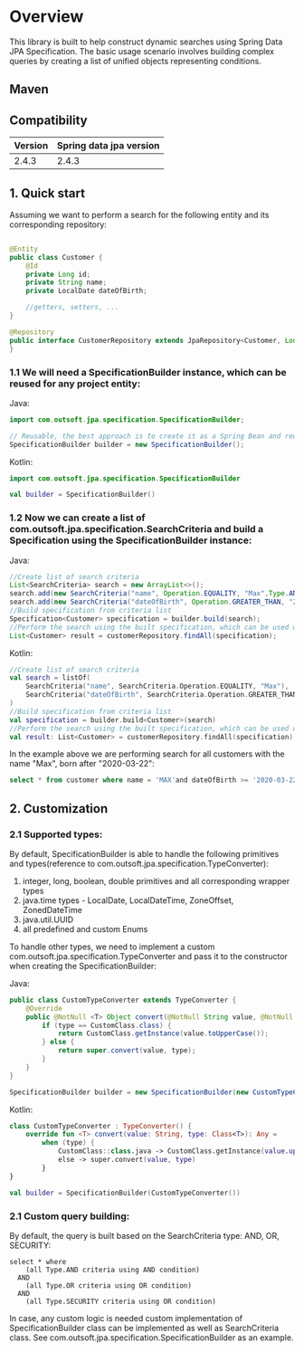 # Overview

This library is built to help construct dynamic searches using Spring Data JPA Specification.
The basic usage scenario involves building complex queries by creating a list of unified objects representing
conditions.

## Maven

## Compatibility

| Version | Spring data jpa version |
|---------|-------------------------|
| 2.4.3   | 2.4.3                   |

## 1. Quick start

Assuming we want to perform a search for the following entity and its corresponding repository:

```java

@Entity
public class Customer {
    @Id
    private Long id;
    private String name;
    private LocalDate dateOfBirth;

    //getters, setters, ...
}

@Repository
public interface CustomerRepository extends JpaRepository<Customer, Long> {
}
```

### 1.1 We will need a SpecificationBuilder instance, which can be reused for any project entity:

Java:

```java
import com.outsoft.jpa.specification.SpecificationBuilder;

// Reusable, the best approach is to create it as a Spring Bean and reuse it wherever needed.
SpecificationBuilder builder = new SpecificationBuilder(); 
```

Kotlin:

```kotlin
import com.outsoft.jpa.specification.SpecificationBuilder

val builder = SpecificationBuilder()
```

### 1.2 Now we can create a list of com.outsoft.jpa.specification.SearchCriteria and build a Specification using the SpecificationBuilder instance:

Java:

```java
//Create list of search criteria
List<SearchCriteria> search = new ArrayList<>();
search.add(new SearchCriteria("name", Operation.EQUALITY, "Max",Type.AND));
search.add(new SearchCriteria("dateOfBirth", Operation.GREATER_THAN, "2000-03-22",Type.AND));
//Build specification from criteria list
Specification<Customer> specification = builder.build(search);
//Perform the search using the built specification, which can be used with any Specification<T> compatible method.
List<Customer> result = customerRepository.findAll(specification);
```

Kotlin:

```kotlin
//Create list of search criteria
val search = listOf(
    SearchCriteria("name", SearchCriteria.Operation.EQUALITY, "Max"),
    SearchCriteria("dateOfBirth", SearchCriteria.Operation.GREATER_THAN, "2020-03-22"),
)
//Build specification from criteria list
val specification = builder.build<Customer>(search)
//Perform the search using the built specification, which can be used with any Specification<T> compatible method.
val result: List<Customer> = customerRepository.findAll(specification)
```

In the example above we are performing search for all customers with the name "Max", born after "2020-03-22":

```sql
select * from customer where name = 'MAX'and dateOfBirth >= '2020-03-22'
```

## 2. Customization

### 2.1 Supported types:

By default, SpecificationBuilder is able to handle the following primitives and types(reference to
com.outsoft.jpa.specification.TypeConverter):

1. integer, long, boolean, double primitives and all corresponding wrapper types
2. java.time types - LocalDate, LocalDateTime, ZoneOffset, ZonedDateTime
3. java.util.UUID
4. all predefined and custom Enums

To handle other types, we need to implement a custom com.outsoft.jpa.specification.TypeConverter and pass it to the
constructor when creating the SpecificationBuilder:

Java:

```java
public class CustomTypeConverter extends TypeConverter {
    @Override
    public @NotNull <T> Object convert(@NotNull String value, @NotNull Class<T> type) {
        if (type == CustomClass.class) {
            return CustomClass.getInstance(value.toUpperCase());
        } else {
            return super.convert(value, type);
        }
    }
}
```

```java
SpecificationBuilder builder = new SpecificationBuilder(new CustomTypeConverter()); 
```

Kotlin:

```kotlin
class CustomTypeConverter : TypeConverter() {
    override fun <T> convert(value: String, type: Class<T>): Any =
        when (type) {
            CustomClass::class.java -> CustomClass.getInstance(value.uppercase())
            else -> super.convert(value, type)
        }
}
```

```kotlin
val builder = SpecificationBuilder(CustomTypeConverter())
```

### 2.1 Custom query building:

By default, the query is built based on the SearchCriteria type: AND, OR, SECURITY:

```aiignore
select * where 
    (all Type.AND criteria using AND condition) 
  AND 
    (all Type.OR criteria using OR condition) 
  AND 
    (all Type.SECURITY criteria using OR condition)
```

In case, any custom logic is needed custom implementation of SpecificationBuilder class can be implemented as well as
SearchCriteria class.
See com.outsoft.jpa.specification.SpecificationBuilder as an example.